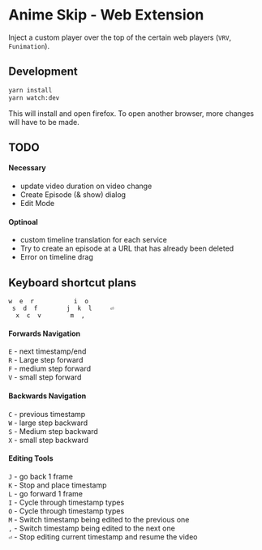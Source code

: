 # Anime Skip - Web Extension

Inject a custom player over the top of the certain web players (`VRV`, `Funimation`).

## Development

```bash
yarn install
yarn watch:dev
```

This will install and open firefox. To open another browser, more changes will have to be made.

## TODO

#### Necessary

- update video duration on video change
- Create Episode (& show) dialog
- Edit Mode

#### Optinoal

- custom timeline translation for each service
- Try to create an episode at a URL that has already been deleted
- Error on timeline drag

## Keyboard shortcut plans

```
w  e  r           i  o
 s  d  f        j  k  l     ⏎
  x  c  v        m  ,
```

#### Forwards Navigation

`E` - next timestamp/end<br />
`R` - Large step forward<br />
`F` - medium step forward<br />
`V` - small step forward<br />

#### Backwards Navigation

`C` - previous timestamp<br />
`W` - large step backward<br />
`S` - Medium step backward<br />
`X` - small step backward<br />

#### Editing Tools

`J` - go back 1 frame<br />
`K` - Stop and place timestamp<br />
`L` - go forward 1 frame<br />
`I` - Cycle through timestamp types<br />
`O` - Cycle through timestamp types<br />
`M` - Switch timestamp being edited to the previous one<br />
`,` - Switch timestamp being edited to the next one<br />
`⏎` - Stop editing current timestamp and resume the video<br />
